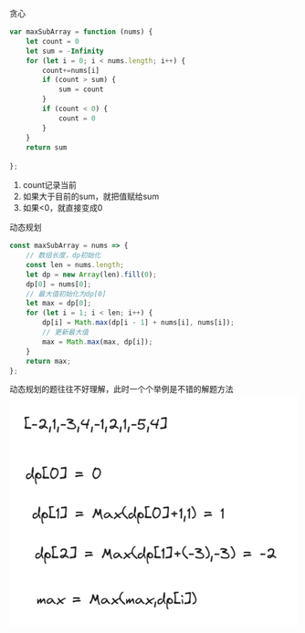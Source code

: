
贪心
``` js
var maxSubArray = function (nums) {
    let count = 0
    let sum = -Infinity
    for (let i = 0; i < nums.length; i++) {
        count+=nums[i]
        if (count > sum) {
            sum = count
        }
        if (count < 0) {
            count = 0
        }
    }
    return sum

};
```

1. count记录当前
2. 如果大于目前的sum，就把值赋给sum
3. 如果<0，就直接变成0

动态规划

``` js
const maxSubArray = nums => {
    // 数组长度，dp初始化
    const len = nums.length;
    let dp = new Array(len).fill(0);
    dp[0] = nums[0];
    // 最大值初始化为dp[0]
    let max = dp[0];
    for (let i = 1; i < len; i++) {
        dp[i] = Math.max(dp[i - 1] + nums[i], nums[i]);
        // 更新最大值
        max = Math.max(max, dp[i]);
    }
    return max;
};
```

动态规划的题往往不好理解，此时一个个举例是不错的解题方法
![Alt text](image-1.png)